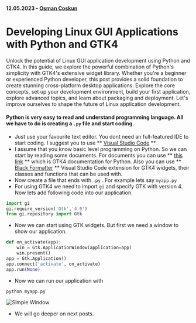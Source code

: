 #### 12.05.2023 - [Osman Coskun](https://github.com/osmancoskun) 
# Developing Linux GUI Applications with Python and GTK4 

Unlock the potential of Linux GUI application development using Python and GTK4. In this guide, we explore the powerful combination of Python's simplicity with GTK4's extensive widget library. Whether you're a beginner or experienced Python developer, this post provides a solid foundation to create stunning cross-platform desktop applications. Explore the core concepts, set up your development environment, build your first application, explore advanced topics, and learn about packaging and deployment. Let's improve ourselves to shape the future of Linux application development.
#### Python is very easy to read and understand programming language. All we have to do is creating a `.py` file and start coding.
* Just use your favourite text editor. You dont need an full-featured IDE to start coding. I suggest you to use ** [Visual Studio Code](https://code.visualstudio.com/) **
* I assume that you know basic level programming on Python. So we can start by reading some documents. For documents you can use ** [this link](https://amolenaar.github.io/pgi-docgen/) ** which is GTK4 documentation for Python. Also you can use ** [Black Formatter](https://marketplace.visualstudio.com/items?itemName=ms-python.black-formatter) ** Visual Studio Code extension for GTK4 widgets, their classes and functions that can be used with.
* Now create a file that ends with `.py` . For example lets say `myapp.py`
* For using GTK4 we need to import `gi` and specify GTK with version 4. Now lets add following code into our application.
```python
import gi
gi.require_version('Gtk','4.0')
from gi.repository import Gtk
```
* Now we can start using GTK widgets. But first we need a window to show our application.
```python
def on_activate(app):
    win = Gtk.ApplicationWindow(application=app)
    win.present()
app = Gtk.Application()
app.connect('activate', on_activate)
app.run(None)
```
* Now we can run our application with 
```bash
python myapp.py
```
![Simple Window](https://raw.githubusercontent.com/pardus/pardus.github.io/main/src/lib/assets/python-gtk-00-1.png)
* We will go deeper on next posts.